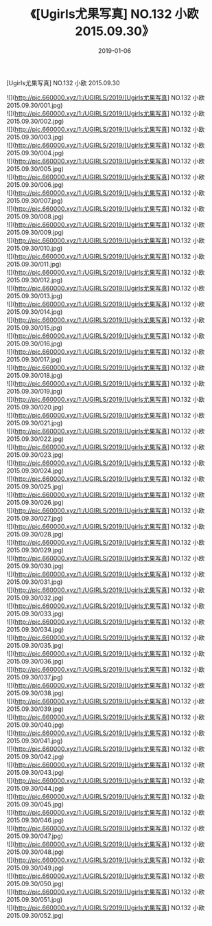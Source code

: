 ﻿---
layout: post
title:  《[Ugirls尤果写真] NO.132 小欧 2015.09.30》
date:   2019-01-06
img: http://pic.660000.xyz/1:/UGIRLS/2019/[Ugirls尤果写真] NO.132 小欧 2015.09.30/000.jpg
categories: [美女, 清纯, 唯美]
---

[Ugirls尤果写真] NO.132 小欧 2015.09.30

 ![](http://pic.660000.xyz/1:/UGIRLS/2019/[Ugirls尤果写真] NO.132 小欧 2015.09.30/001.jpg) <br>![](http://pic.660000.xyz/1:/UGIRLS/2019/[Ugirls尤果写真] NO.132 小欧 2015.09.30/002.jpg) <br>![](http://pic.660000.xyz/1:/UGIRLS/2019/[Ugirls尤果写真] NO.132 小欧 2015.09.30/003.jpg) <br>![](http://pic.660000.xyz/1:/UGIRLS/2019/[Ugirls尤果写真] NO.132 小欧 2015.09.30/004.jpg) <br>![](http://pic.660000.xyz/1:/UGIRLS/2019/[Ugirls尤果写真] NO.132 小欧 2015.09.30/005.jpg) <br>![](http://pic.660000.xyz/1:/UGIRLS/2019/[Ugirls尤果写真] NO.132 小欧 2015.09.30/006.jpg) <br>![](http://pic.660000.xyz/1:/UGIRLS/2019/[Ugirls尤果写真] NO.132 小欧 2015.09.30/007.jpg) <br>![](http://pic.660000.xyz/1:/UGIRLS/2019/[Ugirls尤果写真] NO.132 小欧 2015.09.30/008.jpg) <br>![](http://pic.660000.xyz/1:/UGIRLS/2019/[Ugirls尤果写真] NO.132 小欧 2015.09.30/009.jpg) <br>![](http://pic.660000.xyz/1:/UGIRLS/2019/[Ugirls尤果写真] NO.132 小欧 2015.09.30/010.jpg) <br>![](http://pic.660000.xyz/1:/UGIRLS/2019/[Ugirls尤果写真] NO.132 小欧 2015.09.30/011.jpg) <br>![](http://pic.660000.xyz/1:/UGIRLS/2019/[Ugirls尤果写真] NO.132 小欧 2015.09.30/012.jpg) <br>![](http://pic.660000.xyz/1:/UGIRLS/2019/[Ugirls尤果写真] NO.132 小欧 2015.09.30/013.jpg) <br>![](http://pic.660000.xyz/1:/UGIRLS/2019/[Ugirls尤果写真] NO.132 小欧 2015.09.30/014.jpg) <br>![](http://pic.660000.xyz/1:/UGIRLS/2019/[Ugirls尤果写真] NO.132 小欧 2015.09.30/015.jpg) <br>![](http://pic.660000.xyz/1:/UGIRLS/2019/[Ugirls尤果写真] NO.132 小欧 2015.09.30/016.jpg) <br>![](http://pic.660000.xyz/1:/UGIRLS/2019/[Ugirls尤果写真] NO.132 小欧 2015.09.30/017.jpg) <br>![](http://pic.660000.xyz/1:/UGIRLS/2019/[Ugirls尤果写真] NO.132 小欧 2015.09.30/018.jpg) <br>![](http://pic.660000.xyz/1:/UGIRLS/2019/[Ugirls尤果写真] NO.132 小欧 2015.09.30/019.jpg) <br>![](http://pic.660000.xyz/1:/UGIRLS/2019/[Ugirls尤果写真] NO.132 小欧 2015.09.30/020.jpg) <br>![](http://pic.660000.xyz/1:/UGIRLS/2019/[Ugirls尤果写真] NO.132 小欧 2015.09.30/021.jpg) <br>![](http://pic.660000.xyz/1:/UGIRLS/2019/[Ugirls尤果写真] NO.132 小欧 2015.09.30/022.jpg) <br>![](http://pic.660000.xyz/1:/UGIRLS/2019/[Ugirls尤果写真] NO.132 小欧 2015.09.30/023.jpg) <br>![](http://pic.660000.xyz/1:/UGIRLS/2019/[Ugirls尤果写真] NO.132 小欧 2015.09.30/024.jpg) <br>![](http://pic.660000.xyz/1:/UGIRLS/2019/[Ugirls尤果写真] NO.132 小欧 2015.09.30/025.jpg) <br>![](http://pic.660000.xyz/1:/UGIRLS/2019/[Ugirls尤果写真] NO.132 小欧 2015.09.30/026.jpg) <br>![](http://pic.660000.xyz/1:/UGIRLS/2019/[Ugirls尤果写真] NO.132 小欧 2015.09.30/027.jpg) <br>![](http://pic.660000.xyz/1:/UGIRLS/2019/[Ugirls尤果写真] NO.132 小欧 2015.09.30/028.jpg) <br>![](http://pic.660000.xyz/1:/UGIRLS/2019/[Ugirls尤果写真] NO.132 小欧 2015.09.30/029.jpg) <br>![](http://pic.660000.xyz/1:/UGIRLS/2019/[Ugirls尤果写真] NO.132 小欧 2015.09.30/030.jpg) <br>![](http://pic.660000.xyz/1:/UGIRLS/2019/[Ugirls尤果写真] NO.132 小欧 2015.09.30/031.jpg) <br>![](http://pic.660000.xyz/1:/UGIRLS/2019/[Ugirls尤果写真] NO.132 小欧 2015.09.30/032.jpg) <br>![](http://pic.660000.xyz/1:/UGIRLS/2019/[Ugirls尤果写真] NO.132 小欧 2015.09.30/033.jpg) <br>![](http://pic.660000.xyz/1:/UGIRLS/2019/[Ugirls尤果写真] NO.132 小欧 2015.09.30/034.jpg) <br>![](http://pic.660000.xyz/1:/UGIRLS/2019/[Ugirls尤果写真] NO.132 小欧 2015.09.30/035.jpg) <br>![](http://pic.660000.xyz/1:/UGIRLS/2019/[Ugirls尤果写真] NO.132 小欧 2015.09.30/036.jpg) <br>![](http://pic.660000.xyz/1:/UGIRLS/2019/[Ugirls尤果写真] NO.132 小欧 2015.09.30/037.jpg) <br>![](http://pic.660000.xyz/1:/UGIRLS/2019/[Ugirls尤果写真] NO.132 小欧 2015.09.30/038.jpg) <br>![](http://pic.660000.xyz/1:/UGIRLS/2019/[Ugirls尤果写真] NO.132 小欧 2015.09.30/039.jpg) <br>![](http://pic.660000.xyz/1:/UGIRLS/2019/[Ugirls尤果写真] NO.132 小欧 2015.09.30/040.jpg) <br>![](http://pic.660000.xyz/1:/UGIRLS/2019/[Ugirls尤果写真] NO.132 小欧 2015.09.30/041.jpg) <br>![](http://pic.660000.xyz/1:/UGIRLS/2019/[Ugirls尤果写真] NO.132 小欧 2015.09.30/042.jpg) <br>![](http://pic.660000.xyz/1:/UGIRLS/2019/[Ugirls尤果写真] NO.132 小欧 2015.09.30/043.jpg) <br>![](http://pic.660000.xyz/1:/UGIRLS/2019/[Ugirls尤果写真] NO.132 小欧 2015.09.30/044.jpg) <br>![](http://pic.660000.xyz/1:/UGIRLS/2019/[Ugirls尤果写真] NO.132 小欧 2015.09.30/045.jpg) <br>![](http://pic.660000.xyz/1:/UGIRLS/2019/[Ugirls尤果写真] NO.132 小欧 2015.09.30/046.jpg) <br>![](http://pic.660000.xyz/1:/UGIRLS/2019/[Ugirls尤果写真] NO.132 小欧 2015.09.30/047.jpg) <br>![](http://pic.660000.xyz/1:/UGIRLS/2019/[Ugirls尤果写真] NO.132 小欧 2015.09.30/048.jpg) <br>![](http://pic.660000.xyz/1:/UGIRLS/2019/[Ugirls尤果写真] NO.132 小欧 2015.09.30/049.jpg) <br>![](http://pic.660000.xyz/1:/UGIRLS/2019/[Ugirls尤果写真] NO.132 小欧 2015.09.30/050.jpg) <br>![](http://pic.660000.xyz/1:/UGIRLS/2019/[Ugirls尤果写真] NO.132 小欧 2015.09.30/051.jpg) <br>![](http://pic.660000.xyz/1:/UGIRLS/2019/[Ugirls尤果写真] NO.132 小欧 2015.09.30/052.jpg) <br>